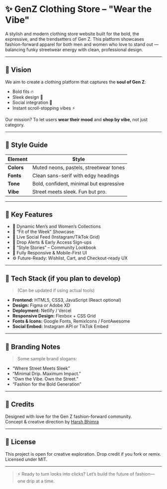 # ✨ GenZ Clothing Store – "Wear the Vibe"

A stylish and modern clothing store website built for the bold, the expressive, and the trendsetters of Gen Z. This platform showcases fashion-forward apparel for both men and women who love to stand out — balancing funky streetwear energy with clean, professional design.

---

## 🚀 Vision

We aim to create a clothing platform that captures the **soul of Gen Z**:
- Bold fits 🔥  
- Sleek design 👟  
- Social integration 📲  
- Instant scroll-stopping vibes ⚡  

Our mission? To let users **wear their mood** and **shop by vibe**, not just category.

---

## 🎨 Style Guide

| Element        | Style                          |
|----------------|--------------------------------|
| **Colors**     | Muted neons, pastels, streetwear tones |
| **Fonts**      | Clean sans-serif with edgy headings     |
| **Tone**       | Bold, confident, minimal but expressive |
| **Vibe**       | Street meets sleek. Fun but pro.        |

---

## 🧩 Key Features

- 👕 Dynamic Men’s and Women’s Collections  
- 🎯 “Fit of the Week” Showcase  
- 📸 Live Social Feed (Instagram/TikTok Grid)  
- 🔔 Drop Alerts & Early Access Sign-ups  
- 📖 “Style Stories” – Community Lookbook  
- 📱 Fully Responsive & Mobile-First UI  
- ⚙️ Future-Ready: Wishlist, Cart, and Checkout-ready UX  

---

## 🧪 Tech Stack (if you plan to develop)

> (Can be updated if using actual tools)

- **Frontend:** HTML5, CSS3, JavaScript (React optional)  
- **Design:** Figma or Adobe XD  
- **Deployment:** Netlify / Vercel  
- **Responsive Design:** Flexbox + CSS Grid  
- **Fonts & Icons:** Google Fonts, RemixIcons / FontAwesome  
- **Social Embed:** Instagram API or TikTok Embed

---

## 🧠 Branding Notes

> Some sample brand slogans:

- “Where Street Meets Sleek”
- “Minimal Drip. Maximum Impact.”
- “Own the Vibe. Own the Street.”
- “Fashion for the Bold Generation”

---

## 📎 Credits

Designed with love for the Gen Z fashion-forward community.  
Concept & creative direction by [Harsh Bhimra](https://github.com/harshbhimra01)

---

## 📌 License

This project is open for creative exploration. Drop credit if you fork or remix.  
Licensed under MIT.

---

> ⚡ Ready to turn looks into clicks? Let’s build the future of fashion—one drip at a time.
